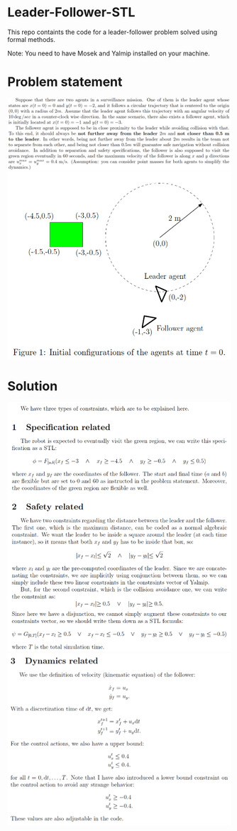 # Leader-Follower-STL
This repo containts the code for a leader-follower problem solved using formal methods.

Note: You need to have Mosek and Yalmip installed on your machine.

# Problem statement
![Image 1](/images/1.png)
![Image 1](/images/2.png)

# Solution
![Image 1](/images/3.png)
![Image 1](/images/4.png)
